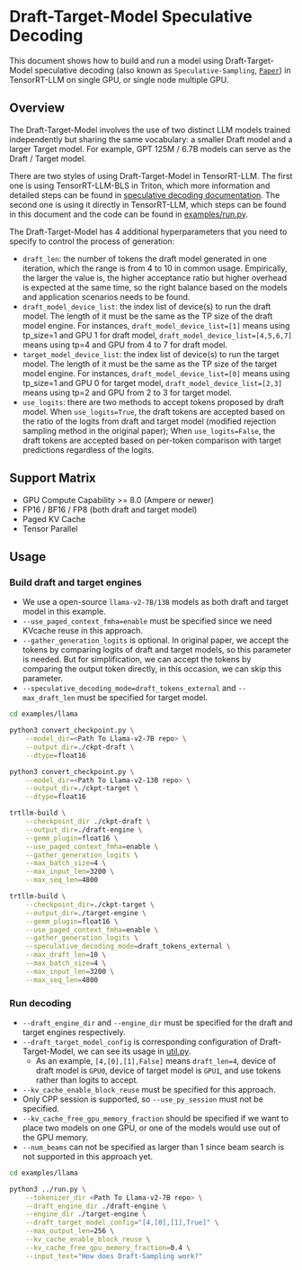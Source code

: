 # Draft-Target-Model Speculative Decoding

This document shows how to build and run a model using Draft-Target-Model speculative decoding (also known as `Speculative-Sampling`, [`Paper`](https://arxiv.org/abs/2302.01318)) in TensorRT-LLM on single GPU, or single node multiple GPU.

## Overview

The Draft-Target-Model involves the use of two distinct LLM models trained independently but sharing the same vocabulary: a smaller Draft model and a larger Target model. For example, GPT 125M / 6.7B models can serve as the Draft / Target model.

There are two styles of using Draft-Target-Model in TensorRT-LLM. The first one is using TensorRT-LLM-BLS in Triton, which more information and detailed steps can be found in [speculative decoding documentation](https://nvidia.github.io/TensorRT-LLM/advanced/speculative-decoding.html). The second one is using it directly in TensorRT-LLM, which steps can be found in this document and the code can be found in [examples/run.py](../run.py).

The Draft-Target-Model has 4 additional hyperparameters that you need to specify to control the process of generation:
- `draft_len`: the number of tokens the draft model generated in one iteration, which the range is from 4 to 10 in common usage. Empirically, the larger the value is, the higher acceptance ratio but higher overhead is expected at the same time, so the right balance based on the models and application scenarios needs to be found.
- `draft_model_device_list`: the index list of device(s) to run the draft model. The length of it must be the same as the TP size of the draft model engine. For instances, `draft_model_device_list=[1]` means using tp_size=1 and GPU 1 for draft model, `draft_model_device_list=[4,5,6,7]` means using tp=4 and GPU from 4 to 7 for draft model.
- `target_model_device_list`: the index list of device(s) to run the target model. The length of it must be the same as the TP size of the target model engine. For instances, `draft_model_device_list=[0]` means using tp_size=1 and GPU 0 for target model, `draft_model_device_list=[2,3]` means using tp=2 and GPU from 2 to 3 for target model.
- `use_logits`: there are two methods to accept tokens proposed by draft model. When `use_logits=True`, the draft tokens are accepted based on the ratio of the logits from draft and target model (modified rejection sampling method in the original paper); When `use_logits=False`, the draft tokens are accepted based on per-token comparison with target predictions regardless of the logits.

## Support Matrix
  * GPU Compute Capability >= 8.0 (Ampere or newer)
  * FP16 / BF16 / FP8 (both draft and target model)
  * Paged KV Cache
  * Tensor Parallel

## Usage

### Build draft and target engines

+ We use a open-source `llama-v2-7B/13B` models as both draft and target model in this example.
+ `--use_paged_context_fmha=enable` must be specified since we need KVcache reuse in this approach.
+ `--gather_generation_logits` is optional. In original paper, we accept the tokens by comparing logits of draft and target models, so this parameter is needed. But for simplification, we can accept the tokens by comparing the output token directly, in this occasion, we can skip this parameter.
+ `--speculative_decoding_mode=draft_tokens_external` and `--max_draft_len` must be specified for target model.

```bash
cd examples/llama

python3 convert_checkpoint.py \
    --model_dir=<Path To Llama-v2-7B repo> \
    --output_dir=./ckpt-draft \
    --dtype=float16

python3 convert_checkpoint.py \
    --model_dir=<Path To Llama-v2-13B repo> \
    --output_dir=./ckpt-target \
    --dtype=float16

trtllm-build \
    --checkpoint_dir ./ckpt-draft \
    --output_dir=./draft-engine \
    --gemm_plugin=float16 \
    --use_paged_context_fmha=enable \
    --gather_generation_logits \
    --max_batch_size=4 \
    --max_input_len=3200 \
    --max_seq_len=4800

trtllm-build \
    --checkpoint_dir=./ckpt-target \
    --output_dir=./target-engine \
    --gemm_plugin=float16 \
    --use_paged_context_fmha=enable \
    --gather_generation_logits \
    --speculative_decoding_mode=draft_tokens_external \
    --max_draft_len=10 \
    --max_batch_size=4 \
    --max_input_len=3200 \
    --max_seq_len=4800
```

### Run decoding

+ `--draft_engine_dir` and `--engine_dir` must be specified for the draft and target engines respectively.
+ `--draft_target_model_config` is corresponding configuration of Draft-Target-Model, we can see its usage in [util.py](../util.py).
  + As an example, `[4,[0],[1],False]` means `draft_len=4`, device of draft model is `GPU0`, device of target model is `GPU1`, and use tokens rather than logits to accept.
+ `--kv_cache_enable_block_reuse` must be specified for this approach.
+ Only CPP session is supported, so `--use_py_session` must not be specified.
+ `--kv_cache_free_gpu_memory_fraction` should be specified if we want to place two models on one GPU, or one of the models would use out of the GPU memory.
+ `--num_beams` can not be specified as larger than 1 since beam search is not supported in this approach yet.

```bash
cd examples/llama

python3 ../run.py \
    --tokenizer_dir <Path To Llama-v2-7B repo> \
    --draft_engine_dir ./draft-engine \
    --engine_dir ./target-engine \
    --draft_target_model_config="[4,[0],[1],True]" \
    --max_output_len=256 \
    --kv_cache_enable_block_reuse \
    --kv_cache_free_gpu_memory_fraction=0.4 \
    --input_text="How does Draft-Sampling work?"
```
